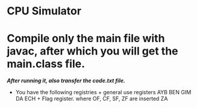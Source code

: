 # CPU Simulator
# Compile only the main file with javac, after which you will get the main.class file.
***After running it, also transfer the code.txt file.***

+ You have the following registries
        + general use registers
            AYB 
            BEN
            GIM
            DA
            ECH
        + Flag register. where OF, CF, SF, ZF are inserted
            ZA
